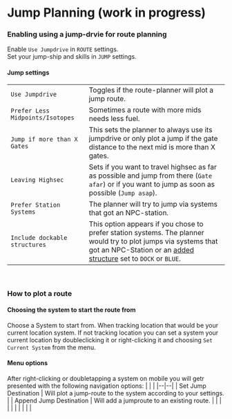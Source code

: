 # Jump Planning (work in progress)

### Enabling using a jump-drvie for route planning
Enable `Use Jumpdrive` in `ROUTE` settings.<br>
Set your jump-ship and skills in `JUMP` settings.<br>

#### Jump settings
|  |  |
|--|--|
| `Use Jumpdrive` | Toggles if the route-planner will plot a jump route. |
| `Prefer Less Midpoints/Isotopes` | Sometimes a route with more mids needs less fuel. |
| `Jump if more than X Gates` | This sets the planner to always use its jumpdrive or only plot a jump if the gate distance to the next mid is more than X gates. |
| `Leaving Highsec` | Sets if you want to travel highsec as far as possible and jump from there (`Gate afar`) or if you want to jump as soon as possible (`Jump asap`). |
| `Prefer Station Systems` | The planner will try to jump via systems that got an NPC-station. |
| `Include dockable structures` | This option appears if you chose to prefer station systems. The planner would try to plot jumps via systems that got an NPC-Station or an [added structure](https://eveeye.readthedocs.io/en/latest/sharing/structures/) set to `DOCK` or `BLUE`. |
<br>

### How to plot a route
#### Choosing the system to start the route from
Choose a System to start from. When tracking location that would be your current location system. If not tracking location you can set a system your current location by doubleclicking it or right-clicking it and choosing `Set Current System` from the menu.

#### Menu options
After right-clicking or doubletapping a system on mobile you will getr presented with the following navigation options:
|  |  |
|--|--|
| Set Jump Destination | Will plot a jump-route to the system according to your settings. |
| Append Jump Destination | Will add a jumproute to an existing route. |
|  |  |
|  |  |
|  |  |
<!--stackedit_data:
eyJoaXN0b3J5IjpbLTE4ODEzOTExODgsLTYwMTgyNjExLDE4Mz
U1NjM1NjAsLTE3MDA5NjUwODIsMTYyOTYyMzIzMSwtMTk4NTUx
NjE3NF19
-->